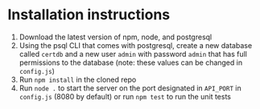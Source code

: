 # Installation instructions

1. Download the latest version of npm, node, and postgresql
2. Using the psql CLI that comes with postgresql, create a new database called `certdb` and a new user `admin` with password `admin` that has full permissions to the database (note: these values can be changed in `config.js`)
3. Run `npm install` in the cloned repo
4. Run `node .` to start the server on the port designated in `API_PORT` in `config.js` (8080 by default) or run `npm test` to run the unit tests
